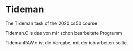 # Tideman
The Tideman task of the 2020 cs50 course

Tideman.C is das von mir schon bearbeitete Programm

TidemanRAW.c ist die Vorgabe, mit der ich arbeiten sollte.
